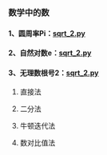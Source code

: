 ### 数学中的数


#### 1、圆周率Pi：[sqrt_2.py](https://github.com/Anfany/Playing_Math_with_Python3/blob/master/computer/sqrt_2.py)


#### 2、自然对数e：[sqrt_2.py](https://github.com/Anfany/Playing_Math_with_Python3/blob/master/computer/sqrt_2.py)

#### 3、无理数根号2：[sqrt_2.py](https://github.com/Anfany/Playing_Math_with_Python3/blob/master/computer/sqrt_2.py)

   1. 直接法
   
   2. 二分法
   
   3. 牛顿迭代法
   
   4. 数对比值法
   
   
   
